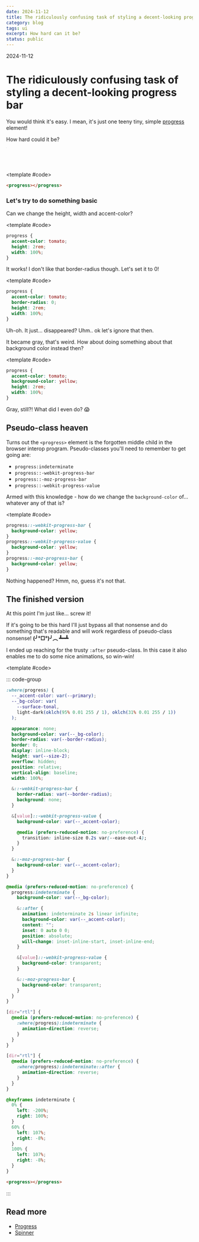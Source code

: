 ```yaml
---
date: 2024-11-12
title: The ridiculously confusing task of styling a decent-looking progress bar
category: blog
tags: ui
excerpt: How hard can it be?
status: public
---
```


<script setup>
	import { ref } from "vue"
	import Example from "../../.vitepress/theme/app/components/Example.vue"

	const stopIt = ref(2)
</script>

<style scoped>
	:where(.unstyled) {
		all: revert;

		&:indeterminate {
			all: revert;
			&:after {
				display: none;
			}
		}

		&::-webkit-progress-bar {
			all: revert;
		}

		&::-webkit-progress-value {
			all: revert;
		}

		&::-moz-progress-bar {
			all: revert;
		}

		&:after {
			display: none !important;
			all: revert;
		}
	}

	.step-1 {
		accent-color: tomato;
		height: 2rem;
		width: 100%;
	}

	.step-2 {
		border-radius: 0;
	}

	.step-3 {
		background-color: yellow;
	}

	.step-4 {
		height: 2rem;
		width: 100%;
		&:indeterminate::-webkit-progress-bar {
			background-color: yellow;
		}

		&:indeterminate::-webkit-progress-value {
			background-color: yellow;
		}

		&:indeterminate::-moz-progress-bar {
			background-color: yellow;
		}
	}




</style>

<hgroup>
	<p>2024-11-12</p>
	<h1>The ridiculously confusing task of styling a decent-looking progress bar</h1>
	<p>You would think it's easy. I mean, it's just one teeny tiny, simple <a class="link" href="/components/feedback/progress">progress</a> element!</p>
</hgroup>

<p v-if="stopIt < 1" @click="stopIt = 2" style="cursor: pointer;">How hard could it be?</p>
<marquee v-else @click="stopIt--"
class="this-is-my-favorite-html-element"
direction="down"
width="200px"
height="50px"
:behavior="stopIt === 1 ? '' : 'alternate'" style="cursor: pointer;" title="Try it!">
<marquee direction="right" :behavior="stopIt === 1 ? '' : 'alternate'">How hard could it be?</marquee>
</marquee>

<Example>
<template #example>
<progress class="unstyled"></progress>
</template>

<template #code>

```html
<progress></progress>
```

</template>
</Example>

### Let's try to do something basic

Can we change the height, width and accent-color?

<Example>
<template #example>
<progress class="unstyled step-1"></progress>
</template>

<template #code>

```css
progress {
  accent-color: tomato;
  height: 2rem;
  width: 100%;
}
```

</template>
</Example>

It works! I don't like that border-radius though. Let's set it to 0!

<Example>
<template #example>
<progress class="unstyled step-1 step-2"></progress>
</template>

<template #code>

```css {3}
progress {
  accent-color: tomato;
  border-radius: 0;
  height: 2rem;
  width: 100%;
}
```

</template>
</Example>

Uh-oh. It just... disappeared? Uhm.. ok let's ignore that then.

It became gray, that's weird. How about doing something about that background color instead then?

<Example>
<template #example>
<progress class="unstyled step-1 step-3"></progress>
</template>

<template #code>

```css {3}
progress {
  accent-color: tomato;
  background-color: yellow;
  height: 2rem;
  width: 100%;
}
```

</template>
</Example>

Gray, still?! What did I even do? :scream:

## Pseudo-class heaven

Turns out the `<progress>` element is the forgotten middle child in the browser interop program. Pseudo-classes you'll need to remember to get going are:

- `progress:indeterminate`
- `progress::-webkit-progress-bar`
- `progress::-moz-progress-bar`
- `progress::-webkit-progress-value`

Armed with this knowledge - how do we change the `background-color` of... whatever any of that is?

<Example>
<template #example>
<progress class="unstyled step-4"></progress>
</template>

<template #code>

```css
progress::-webkit-progress-bar {
  background-color: yellow;
}
progress::-webkit-progress-value {
  background-color: yellow;
}
progress::-moz-progress-bar {
  background-color: yellow;
}
```

</template>
</Example>

Nothing happened? Hmm, no, guess it's not that.

## The finished version

At this point I'm just like... screw it!

If it's going to be this hard I'll just bypass all that nonsense and do something that's readable and will work regardless of pseudo-class nonsense! **(╯°□°)╯︵ ┻━┻**

I ended up reaching for the trusty `:after` pseudo-class. In this case it also enables me to do some nice animations, so win-win!

<Example>
<template #example>
<progress></progress>
</template>

<template #code>

::: code-group

```css [progress.css]
:where(progress) {
  --_accent-color: var(--primary);
  --_bg-color: var(
    --surface-tonal,
    light-dark(oklch(95% 0.01 255 / 1), oklch(31% 0.01 255 / 1))
  );

  appearance: none;
  background-color: var(--_bg-color);
  border-radius: var(--border-radius);
  border: 0;
  display: inline-block;
  height: var(--size-2);
  overflow: hidden;
  position: relative;
  vertical-align: baseline;
  width: 100%;

  &::-webkit-progress-bar {
    border-radius: var(--border-radius);
    background: none;
  }

  &[value]::-webkit-progress-value {
    background-color: var(--_accent-color);

    @media (prefers-reduced-motion: no-preference) {
      transition: inline-size 0.2s var(--ease-out-4);
    }
  }

  &::-moz-progress-bar {
    background-color: var(--_accent-color);
  }
}

@media (prefers-reduced-motion: no-preference) {
  progress:indeterminate {
    background-color: var(--_bg-color);

    &::after {
      animation: indeterminate 2s linear infinite;
      background-color: var(--_accent-color);
      content: "";
      inset: 0 auto 0 0;
      position: absolute;
      will-change: inset-inline-start, inset-inline-end;
    }

    &[value]::-webkit-progress-value {
      background-color: transparent;
    }

    &::-moz-progress-bar {
      background-color: transparent;
    }
  }
}

[dir="rtl"] {
  @media (prefers-reduced-motion: no-preference) {
    :where(progress):indeterminate {
      animation-direction: reverse;
    }
  }
}

[dir="rtl"] {
  @media (prefers-reduced-motion: no-preference) {
    :where(progress):indeterminate::after {
      animation-direction: reverse;
    }
  }
}

@keyframes indeterminate {
  0% {
    left: -200%;
    right: 100%;
  }
  60% {
    left: 107%;
    right: -8%;
  }
  100% {
    left: 107%;
    right: -8%;
  }
}
```

```html [progress.html]
<progress></progress>
```

:::

</template>
</Example>

## Read more

- [Progress](/components/feedback/progress)
- [Spinner](/components/feedback/spinner)
